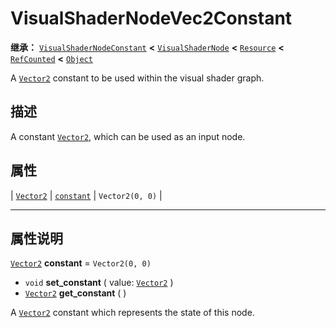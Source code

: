 <!-- ⚠ 请勿编辑本文件 ⚠ -->
<!-- 本文档使用脚本从 WeDot 引擎源码仓库生成。 -->
<!-- 生成脚本：https://github.com/WeDot-Engine/WeDot/tree/4.3/doc/tools/make_md.py； -->
<!-- 原文件：https://github.com/WeDot-Engine/WeDot/tree/4.3/doc/classes/VisualShaderNodeVec2Constant.xml。 -->

<div id="_class_visualshadernodevec2constant"></div>

# VisualShaderNodeVec2Constant

**继承：** [`VisualShaderNodeConstant`](class_visualshadernodeconstant.md) **<** [`VisualShaderNode`](class_visualshadernode.md) **<** [`Resource`](class_resource.md) **<** [`RefCounted`](class_refcounted.md) **<** [`Object`](class_object.md)

A [`Vector2`](class_vector2.md) constant to be used within the visual shader graph.

## 描述

A constant [`Vector2`](class_vector2.md), which can be used as an input node.

## 属性

| [`Vector2`](class_vector2.md) | [`constant`](#class_visualshadernodevec2constant_property_constant) | ``Vector2(0, 0)`` |

<!-- rst-class:: classref-section-separator -->

---

## 属性说明

<div id="_class_visualshadernodevec2constant_property_constant"></div>

[`Vector2`](class_vector2.md) **constant** = ``Vector2(0, 0)`` <div id="class_visualshadernodevec2constant_property_constant"></div>

- `void` **set_constant** ( value: [`Vector2`](class_vector2.md) )
- [`Vector2`](class_vector2.md) **get_constant** ( )

A [`Vector2`](class_vector2.md) constant which represents the state of this node.

[^virtual]: 本方法通常需要用户覆盖才能生效。
[^const]: 本方法无副作用，不会修改该实例的任何成员变量。
[^vararg]: 本方法除了能接受在此处描述的参数外，还能够继续接受任意数量的参数。
[^constructor]: 本方法用于构造某个类型。
[^static]: 调用本方法无需实例，可直接使用类名进行调用。
[^operator]: 本方法描述的是使用本类型作为左操作数的有效运算符。
[^bitfield]: 这个值是由下列位标志构成位掩码的整数。
[^void]: 无返回值。
